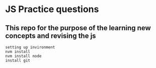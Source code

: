 # JS Practice questions

## This repo for the purpose of the learning new concepts and revising the js 
```
setting up invironment
nvm install 
nvm install node
install git
```